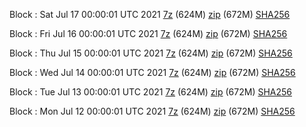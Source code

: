 Block : Sat Jul 17 00:00:01 UTC 2021 [7z](https://transfer.sh/1C1s1xP/bootstrap.dat.20210717.7z) (624M) [zip](https://transfer.sh/1oE6RwN/bootstrap.dat.20210717.zip) (672M) [SHA256](https://transfer.sh/1tEzNXh/sha256.txt)

Block : Fri Jul 16 00:00:01 UTC 2021 [7z](https://transfer.sh/1IZjxoJ/bootstrap.dat.20210716.7z) (624M) [zip](https://transfer.sh/15GS3r1/bootstrap.dat.20210716.zip) (672M) [SHA256](https://transfer.sh/1gJLFQk/sha256.txt)

Block : Thu Jul 15 00:00:01 UTC 2021 [7z](https://transfer.sh/1VhkjVH/bootstrap.dat.20210715.7z) (624M) [zip]() (672M) [SHA256]()

Block : Wed Jul 14 00:00:01 UTC 2021 [7z](https://transfer.sh/1C1VZkz/bootstrap.dat.20210714.7z) (624M) [zip](https://transfer.sh/UfZZ6/bootstrap.dat.20210714.zip) (672M) [SHA256](https://transfer.sh/11m1Lov/sha256.txt)

Block : Tue Jul 13 00:00:01 UTC 2021 [7z](https://transfer.sh/xK/bootstrap.dat.20210713.7z) (624M) [zip](https://transfer.sh/1iNA7mi/bootstrap.dat.20210713.zip) (672M) [SHA256](https://transfer.sh/1e6zFDb/sha256.txt)

Block : Mon Jul 12 00:00:01 UTC 2021 [7z](https://transfer.sh/1KKiP24/bootstrap.dat.20210712.7z) (624M) [zip](https://transfer.sh/13svEOQ/bootstrap.dat.20210712.zip) (672M) [SHA256](https://transfer.sh/1CZoHdE/sha256.txt)
